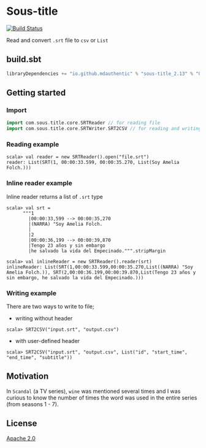 # Sous-title
[![Build Status](https://travis-ci.org/mdauthentic/sous-title.svg?branch=master)](https://travis-ci.org/mdauthentic/sous-title)


Read and convert `.srt` file to `csv` or `List`


## build.sbt
```scala
libraryDependencies += "io.github.mdauthentic" % "sous-title_2.13" % "0.1.0"
```

## Getting started

### Import
```scala
import com.sous.title.core.SRTReader // for reading file
import com.sous.title.core.SRTWriter.SRT2CSV // for reading and writing to csv
```
### Reading example
```
scala> val reader = new SRTReader().open("file.srt")
reader: List(SRT(1, 00:00:33.599, 00:00:35.270, List(Soy Amelia Folch.)))

```
### Inline reader example
Inline reader returns a list of `.srt` type

```
scala> val srt =
      """1
        |00:00:33,599 --> 00:00:35,270
        |(NARRA) "Soy Amelia Folch.
        |
        |2
        |00:00:36,199 --> 00:00:39,870
        |Tengo 23 años y sin embargo
        |he salvado la vida del Empecinado.""".stripMargin
```

```scala>
scala> val inlineReader = new SRTReader().reader(srt)
inlineReader: List(SRT(1,00:00:33.599,00:00:35.270,List((NARRA) "Soy Amelia Folch.)), SRT(2,00:00:36.199,00:00:39.870,List(Tengo 23 años y sin embargo, he salvado la vida del Empecinado.)))
```

### Writing example
There are two ways to write to file;
- writing without header
```
scala> SRT2CSV("input.srt", "output.csv")
```
- with user-defined header
```
scala> SRT2CSV("input.srt", "output.csv", List("id", "start_time", "end_time", "subtitle"))
```

## Motivation
In `Scandal` (a TV series), `wine` was mentioned several times and I was curious to know the number of times the word was used in the entire series (from seasons 1 - 7).

## License
[Apache 2.0](http://www.apache.org/licenses/LICENSE-2.0)
